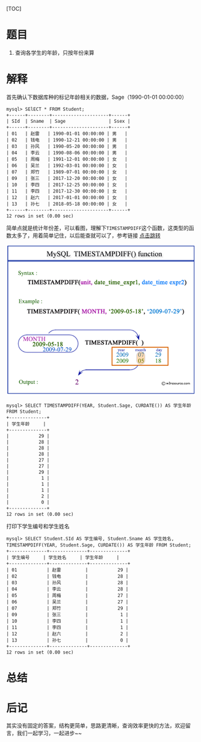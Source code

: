 [TOC]

# 题目
1. 查询各学生的年龄，只按年份来算

# 解释

首先确认下数据库种的标记年龄相关的数据，Sage（1990-01-01 00:00:00）

```mysql
mysql> SElECT * FROM Student; 
+------+--------+---------------------+------+
| SId  | Sname  | Sage                | Ssex |
+------+--------+---------------------+------+
| 01   | 赵雷   | 1990-01-01 00:00:00 | 男   |
| 02   | 钱电   | 1990-12-21 00:00:00 | 男   |
| 03   | 孙风   | 1990-05-20 00:00:00 | 男   |
| 04   | 李云   | 1990-08-06 00:00:00 | 男   |
| 05   | 周梅   | 1991-12-01 00:00:00 | 女   |
| 06   | 吴兰   | 1992-03-01 00:00:00 | 女   |
| 07   | 郑竹   | 1989-07-01 00:00:00 | 女   |
| 09   | 张三   | 2017-12-20 00:00:00 | 女   |
| 10   | 李四   | 2017-12-25 00:00:00 | 女   |
| 11   | 李四   | 2017-12-30 00:00:00 | 女   |
| 12   | 赵六   | 2017-01-01 00:00:00 | 女   |
| 13   | 孙七   | 2018-05-18 00:00:00 | 女   |
+------+--------+---------------------+------+
12 rows in set (0.00 sec)
```

简单点就是统计年份差，可以看图，理解下`TIMESTAMPDIFF`这个函数，这类型的函数太多了，用着简单记住，以后能查就可以了，参考链接 [点击跳转](<https://www.w3resource.com/mysql/date-and-time-functions/date-and-time-functions.php>)

![](.\assets\mysql-timestampdiff-function.png)

```mysql
mysql> SELECT TIMESTAMPDIFF(YEAR, Student.Sage, CURDATE()) AS 学生年龄 FROM Student;       
+--------------+
| 学生年龄     |
+--------------+
|           29 |
|           28 |
|           28 |
|           28 |
|           27 |
|           27 |
|           29 |
|            1 |
|            1 |
|            1 |
|            2 |
|            0 |
+--------------+
12 rows in set (0.00 sec)
```

打印下学生编号和学生姓名

```mysql
mysql> SELECT Student.SId AS 学生编号, Student.Sname AS 学生姓名, TIMESTAMPDIFF(YEAR, Student.Sage, CURDATE()) AS 学生年龄 FROM Student;
+--------------+--------------+--------------+
| 学生编号     | 学生姓名     | 学生年龄     |
+--------------+--------------+--------------+
| 01           | 赵雷         |           29 |
| 02           | 钱电         |           28 |
| 03           | 孙风         |           28 |
| 04           | 李云         |           28 |
| 05           | 周梅         |           27 |
| 06           | 吴兰         |           27 |
| 07           | 郑竹         |           29 |
| 09           | 张三         |            1 |
| 10           | 李四         |            1 |
| 11           | 李四         |            1 |
| 12           | 赵六         |            2 |
| 13           | 孙七         |            0 |
+--------------+--------------+--------------+
12 rows in set (0.00 sec)

```

# 总结

# 后记

其实没有固定的答案，结构更简单，思路更清晰，查询效率更快的方法，欢迎留言，我们一起学习，一起进步~~